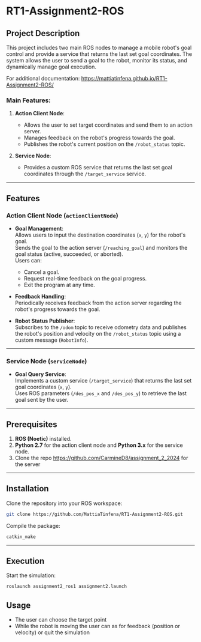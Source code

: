 # RT1-Assignment2-ROS

## Project Description

This project includes two main ROS nodes to manage a mobile robot's goal control and provide a service that returns the last set goal coordinates. The system allows the user to send a goal to the robot, monitor its status, and dynamically manage goal execution.

For additional documentation: https://mattiatinfena.github.io/RT1-Assignment2-ROS/

### Main Features:
1. **Action Client Node**:  
   - Allows the user to set target coordinates and send them to an action server.  
   - Manages feedback on the robot's progress towards the goal.  
   - Publishes the robot's current position on the `/robot_status` topic.  

2. **Service Node**:  
   - Provides a custom ROS service that returns the last set goal coordinates through the `/target_service` service.  

---

## Features

### **Action Client Node (`actionClientNode`)**

- **Goal Management**:  
  Allows users to input the destination coordinates (`x`, `y`) for the robot's goal.  
  Sends the goal to the action server (`/reaching_goal`) and monitors the goal status (active, succeeded, or aborted).  
  Users can:
  - Cancel a goal.  
  - Request real-time feedback on the goal progress.  
  - Exit the program at any time.

- **Feedback Handling**:  
  Periodically receives feedback from the action server regarding the robot's progress towards the goal.

- **Robot Status Publisher**:  
  Subscribes to the `/odom` topic to receive odometry data and publishes the robot's position and velocity on the `/robot_status` topic using a custom message (`RobotInfo`).

---

### **Service Node (`serviceNode`)**

- **Goal Query Service**:  
  Implements a custom service (`/target_service`) that returns the last set goal coordinates (`x`, `y`).  
  Uses ROS parameters (`/des_pos_x` and `/des_pos_y`) to retrieve the last goal sent by the user.

---

## Prerequisites

1. **ROS (Noetic)** installed.  
2. **Python 2.7** for the action client node and **Python 3.x** for the service node.  
3. Clone the repo https://github.com/CarmineD8/assignment_2_2024 for the server

---

## Installation

Clone the repository into your ROS workspace:

```bash
git clone https://github.com/MattiaTinfena/RT1-Assignment2-ROS.git
```

Compile the package:

```bash
catkin_make
```
---

## Execution

Start the simulation:

```bash
roslaunch assignment2_ros1 assignment2.launch
```
## Usage

- The user can choose the target point
- While the robot is moving the user can as for feedback (position or velocity) or quit the simulation

